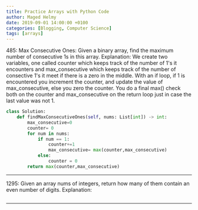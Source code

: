 ```yaml
---
title: Practice Arrays with Python Code
author: Maged Helmy
date: 2019-09-01 14:00:00 +0100
categories: [Blogging, Computer Science]
tags: [arrays]
---
```


485: Max Consecutive Ones: Given a binary array, find the maximum number of consecutive 1s in this array.
Explanation: We create two variables, one called counter which keeps track of the number of 1's it encounters and max_consecutive which keeps track of the number of consective 1's it meet if there is a zero in the middle. With an if loop, if 1 is encountered you increment the counter, and update the value of max_consecutive, else you zero the counter. You do a final max() check both on the counter and max_consecutive on the return loop just in case the last value was not 1.

```Python
class Solution:
    def findMaxConsecutiveOnes(self, nums: List[int]) -> int:
        max_consecutive=0
        counter= 0
        for num in nums:
            if num == 1:
                counter+=1
                max_consecutive= max(counter,max_consecutive)
            else:
                counter = 0
        return max(counter,max_consecutive)

```
--------------------------



1295: Given an array nums of integers, return how many of them contain an even number of digits.
Explanation:

```Python


```
--------------------------
